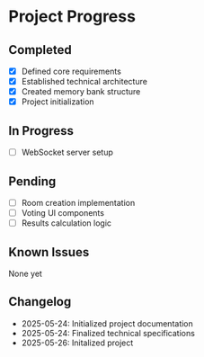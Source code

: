 # Project Progress

## Completed
- [x] Defined core requirements
- [x] Established technical architecture
- [x] Created memory bank structure
- [x] Project initialization

## In Progress
- [ ] WebSocket server setup

## Pending
- [ ] Room creation implementation
- [ ] Voting UI components
- [ ] Results calculation logic

## Known Issues
None yet

## Changelog
- 2025-05-24: Initialized project documentation
- 2025-05-24: Finalized technical specifications
- 2025-05-26: Initalized project
